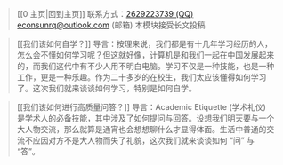 > [[0 主页|回到主页]]
> 联系方式：<a href="https://qm.qq.com/q/iA1sKuakak">2629223739 (QQ)</a> <a href="mailto:econsunrq@outlook.com">econsunrq@outlook.com (邮箱)</a>
> 本模块接受长文投稿

>[[我们该如何自学？]]
>导言：按理来说，我们都是有十几年学习经历的人，怎么会不懂如何学习呢？但这就好像，计算机是和我们一起在中国发展起来的，而我们这代中有不少人用不明白电脑。学习不仅是一种技能，也是一种工作，更是一种乐趣。作为二十多岁的在校生，我们太应该懂得如何学习了。这次我们就来谈谈如何学习，特别是如何自学。

> [[我们该如何进行高质量问答？]]
> 导言：Academic Etiquette (学术礼仪) 是学术人的必备技能，其中涉及了如何提问与回答。设想我们明天要与一个大人物交流，那么就算是通宵也会想想聊什么才显得体面。生活中普通的交流不应因对方不是大人物而失了礼貌，这次我们就来谈谈如何 “问” 与 “答”。